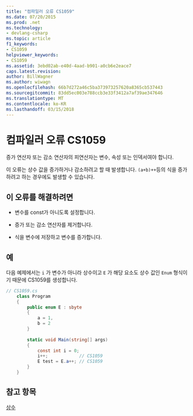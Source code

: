```yaml
---
title: "컴파일러 오류 CS1059"
ms.date: 07/20/2015
ms.prod: .net
ms.technology:
- devlang-csharp
ms.topic: article
f1_keywords:
- CS1059
helpviewer_keywords:
- CS1059
ms.assetid: 3ebd02ab-e40d-4aad-b901-a0cb6e2eace7
caps.latest.revision: 
author: BillWagner
ms.author: wiwagn
ms.openlocfilehash: 66b7d272a46c5ba373973257620a8365cb537443
ms.sourcegitcommit: 83dd5ec003e788ccb3e33f3412a7af39ae347646
ms.translationtype: MT
ms.contentlocale: ko-KR
ms.lasthandoff: 03/15/2018
---
```

# <a name="compiler-error-cs1059"></a>컴파일러 오류 CS1059
증가 연산자 또는 감소 연산자의 피연산자는 변수, 속성 또는 인덱서여야 합니다.  
  
 이 오류는 상수 값을 증가하거나 감소하려고 할 때 발생합니다. `(a+b)++`등의 식을 증가하려고 하는 경우에도 발생할 수 있습니다.  
  
## <a name="to-correct-this-error"></a>이 오류를 해결하려면  
  
-   변수를 const가 아니도록 설정합니다.  
  
-   증가 또는 감소 연산자를 제거합니다.  
  
-   식을 변수에 저장하고 변수를 증가합니다.  
  
## <a name="example"></a>예  
 다음 예제에서는 `i` 가 변수가 아니라 상수이고 `E` 가 해당 요소도 상수 값인 `Enum` 형식이기 때문에 CS1059를 생성합니다.  
  
```csharp  
// CS1059.cs  
    class Program  
    {  
        public enum E : sbyte  
        {  
            a = 1,  
            b = 2  
        }  
  
        static void Main(string[] args)  
        {  
            const int i = 0;  
            i++;            // CS1059  
            E test = E.a++; // CS1059  
        }  
    }  
```  
  
## <a name="see-also"></a>참고 항목  
 [상수](../../csharp/programming-guide/classes-and-structs/constants.md)
